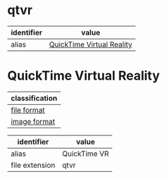 # qtvr

| identifier     | value
| -------------- | -----
| alias          | [QuickTime Virtual Reality](#quicktime-virtual-reality)

# QuickTime Virtual Reality
| classification
| --------------
| [file format](file.md)
| [image format](image.md)

| identifier     | value
| -------------- | -----
| alias          | QuickTime VR
| file extension | qtvr